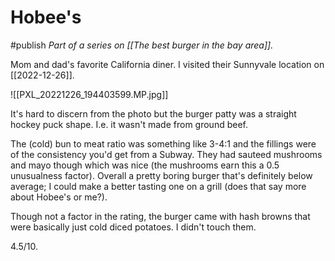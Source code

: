 # Hobee's
#publish
_Part of a series on [[The best burger in the bay area]]._

Mom and dad's favorite California diner. I visited their Sunnyvale location on [[2022-12-26]].

![[PXL_20221226_194403599.MP.jpg]]

It's hard to discern from the photo but the burger patty was a straight hockey puck shape. I.e. it wasn't made from ground beef.

The (cold) bun to meat ratio was something like 3-4:1 and the fillings were of the consistency you'd get from a Subway. They had sauteed mushrooms and mayo though which was nice (the mushrooms earn this a 0.5 unusualness factor). Overall a pretty boring burger that's definitely below average; I could make a better tasting one on a grill (does that say more about Hobee's or me?).

Though not a factor in the rating, the burger came with hash browns that were basically just cold diced potatoes. I didn't touch them.

4.5/10.
